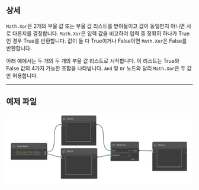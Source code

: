 ## 상세
`Math.Xor`은 2개의 부울 값 또는 부울 값 리스트를 받아들이고 값이 동일한지 아니면 서로 다른지를 결정합니다. `Math.Xor`은 입력 값을 비교하여 입력 중 정확히 하나가 True인 경우 True를 반환합니다. 값이 둘 다 True이거나 False이면 `Math.Xor`은 False를 반환합니다.

아래 예에서는 두 개의 두 개의 부울 값 리스트로 시작합니다. 이 리스트는 True와 False 값의 4가지 가능한 조합을 나타냅니다. `And` 및 `Or` 노드와 달리 `Math.Xor`은 두 값만 허용합니다.
___
## 예제 파일

![Math.Xor](./DSCore.Math.Xor_img.jpg)
